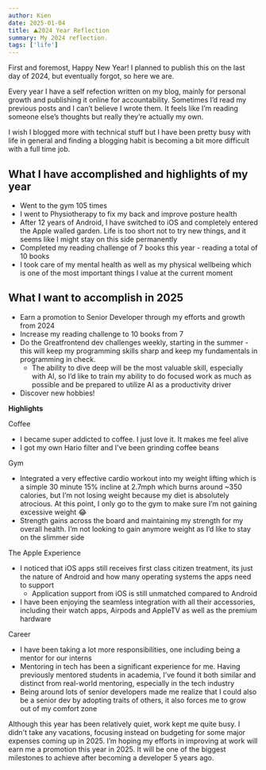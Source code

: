 ```yaml
---
author: Kien
date: 2025-01-04
title: ⛰️2024 Year Reflection
summary: My 2024 reflection.
tags: ['life']
---
```


First and foremost, Happy New Year! I planned to publish this on the last day of 2024, but eventually forgot, so here we are.

Every year I have a self refection written on my blog, mainly for personal growth and publishing it online for accountability. Sometimes I’d read my previous posts and I can’t believe I wrote them. It feels like I’m reading someone else’s thoughts but really they’re actually my own.

I wish I blogged more with technical stuff but I have been pretty busy with life in general and finding a blogging habit is becoming a bit more difficult with a full time job.

## What I have accomplished and highlights of my year

- Went to the gym 105 times
- I went to Physiotherapy to fix my back and improve posture health
- After 12 years of Android, I have switched to iOS and completely entered the Apple walled garden. Life is too short not to try new things, and it seems like I might stay on this side permanently
- Completed my reading challenge of 7 books this year - reading a total of 10 books
- I took care of my mental health as well as my physical wellbeing which is one of the most important things I value at the current moment

## What I want to accomplish in 2025

- Earn a promotion to Senior Developer through my efforts and growth from 2024
- Increase my reading challenge to 10 books from 7
- Do the Greatfrontend dev challenges weekly, starting in the summer - this will keep my programming skills sharp and keep my fundamentals in programming in check.
  - The ability to dive deep will be the most valuable skill, especially with AI, so I’d like to train my ability to do focused work as much as possible and be prepared to utilize AI as a productivity driver
- Discover new hobbies!

**Highlights**

Coffee

- I became super addicted to coffee. I just love it. It makes me feel alive
- I got my own Hario filter and I've been grinding coffee beans

Gym

- Integrated a very effective cardio workout into my weight lifting which is a simple 30 minute 15% incline at 2.7mph which burns around ~350 calories, but I’m not losing weight because my diet is absolutely atrocious. At this point, I only go to the gym to make sure I’m not gaining excessive weight 😂
- Strength gains across the board and maintaining my strength for my overall health. I’m not looking to gain anymore weight as I’d like to stay on the slimmer side

The Apple Experience

- I noticed that iOS apps still receives first class citizen treatment, its just the nature of Android and how many operating systems the apps need to support
  - Application support from iOS is still unmatched compared to Android
- I have been enjoying the seamless integration with all their accessories, including their watch apps, Airpods and AppleTV as well as the premium hardware

Career

- I have been taking a lot more responsibilities, one including being a mentor for our interns
- Mentoring in tech has been a significant experience for me. Having previously mentored students in academia, I’ve found it both similar and distinct from real-world mentoring, especially in the tech industry
- Being around lots of senior developers made me realize that I could also be a senior dev by adopting traits of others, it also forces me to grow out of my comfort zone

Although this year has been relatively quiet, work kept me quite busy. I didn't take any vacations, focusing instead on budgeting for some major expenses coming up in 2025.
I’m hoping my efforts in improving at work will earn me a promotion this year in 2025. It will be one of the biggest milestones to achieve after becoming a developer 5 years ago.

